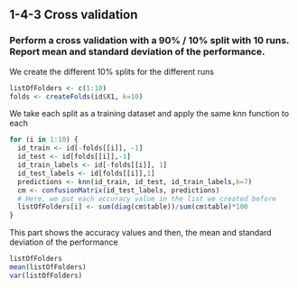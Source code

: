 ## 1-4-3 Cross validation
### Perform a cross validation with a 90% / 10% split with 10 runs. Report mean and standard deviation of the performance. 


We create the different 10% splits for the different runs
````R
listOfFolders <- c(1:10)
folds <- createFolds(id$X1, k=10)
````

We take each split as a training dataset and apply the same knn function to each
````R
for (i in 1:10) {
  id_train <- id[-folds[[i]], -1]
  id_test <- id[folds[[i]],-1]
  id_train_labels <- id[-folds[[i]], 1]
  id_test_labels <- id[folds[[i]],1]
  predictions <- knn(id_train, id_test, id_train_labels,k=7)
  cm <- confusionMatrix(id_test_labels, predictions)
  # Here, we put each accuracy value in the list we created before
  listOfFolders[i] <- sum(diag(cm$table))/sum(cm$table)*100
}
````

This part shows the accuracy values and then, the mean and standard deviation of the performance
````R
listOfFolders
mean(listOfFolders)
var(listOfFolders)
````

